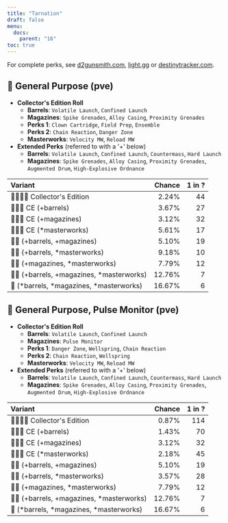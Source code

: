 ```yaml
---
title: "Tarnation"
draft: false
menu:
  docs:
    parent: "16"
toc: true
---
```


For complete perks, see [d2gunsmith.com](https://d2gunsmith.com/w/2721157927), [light.gg](https://www.light.gg/db/items/2721157927) or [destinytracker.com](https://destinytracker.com/destiny-2/db/items/2721157927).



## 👾 General Purpose (pve)



* **Collector's Edition Roll**
  * **Barrels**: `Volatile Launch`, `Confined Launch`
  * **Magazines**: `Spike Grenades`, `Alloy Casing`, `Proximity Grenades`
  * **Perks 1**: `Clown Cartridge`, `Field Prep`, `Ensemble`
  * **Perks 2**: `Chain Reaction`, `Danger Zone`
  * **Masterworks**: `Velocity MW`, `Reload MW`
* **Extended Perks** (referred to with a '+' below)
  * **Barrels**: `Volatile Launch`, `Confined Launch`, `Countermass`, `Hard Launch`
  * **Magazines**: `Spike Grenades`, `Alloy Casing`, `Proximity Grenades`, `Augmented Drum`, `High-Explosive Ordnance`

| Variant | Chance | 1 in ? |
|:-|-:|-:|
| 👾👾👾🌟 Collector's Edition | 2.24% | 44 |
| 👾👾👾 CE (+barrels) | 3.67% | 27 |
| 👾👾👾 CE (+magazines) | 3.12% | 32 |
| 👾👾👾 CE (*masterworks) | 5.61% | 17 |
| 👾👾 (+barrels, +magazines) | 5.10% | 19 |
| 👾👾 (+barrels, *masterworks) | 9.18% | 10 |
| 👾👾 (+magazines, *masterworks) | 7.79% | 12 |
| 👾👾 (+barrels, +magazines, *masterworks) | 12.76% | 7 |
| 👾 (*barrels, *magazines, *masterworks) | 16.67% | 6 |

## 👾 General Purpose, Pulse Monitor (pve)



* **Collector's Edition Roll**
  * **Barrels**: `Volatile Launch`, `Confined Launch`
  * **Magazines**: `Pulse Monitor`
  * **Perks 1**: `Danger Zone`, `Wellspring`, `Chain Reaction`
  * **Perks 2**: `Chain Reaction`, `Wellspring`
  * **Masterworks**: `Velocity MW`, `Reload MW`
* **Extended Perks** (referred to with a '+' below)
  * **Barrels**: `Volatile Launch`, `Confined Launch`, `Countermass`, `Hard Launch`
  * **Magazines**: `Spike Grenades`, `Alloy Casing`, `Proximity Grenades`, `Augmented Drum`, `High-Explosive Ordnance`

| Variant | Chance | 1 in ? |
|:-|-:|-:|
| 👾👾👾🌟 Collector's Edition | 0.87% | 114 |
| 👾👾👾 CE (+barrels) | 1.43% | 70 |
| 👾👾👾 CE (+magazines) | 3.12% | 32 |
| 👾👾👾 CE (*masterworks) | 2.18% | 45 |
| 👾👾 (+barrels, +magazines) | 5.10% | 19 |
| 👾👾 (+barrels, *masterworks) | 3.57% | 28 |
| 👾👾 (+magazines, *masterworks) | 7.79% | 12 |
| 👾👾 (+barrels, +magazines, *masterworks) | 12.76% | 7 |
| 👾 (*barrels, *magazines, *masterworks) | 16.67% | 6 |

